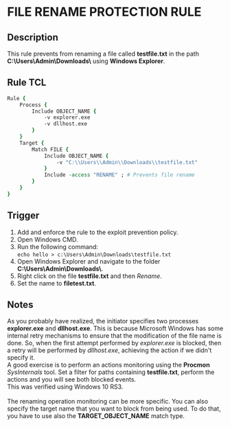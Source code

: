# FILE RENAME PROTECTION RULE

## Description
This rule prevents from renaming a file called **testfile.txt** in the path **C:\\Users\\Admin\\Downloads\\** using **Windows Explorer**.

## Rule TCL
```tcl
Rule {
    Process {
        Include OBJECT_NAME {
            -v explorer.exe
            -v dllhost.exe
        }
    }
    Target {
        Match FILE {
            Include OBJECT_NAME {
                -v "C:\\Users\\Admin\\Downloads\\testfile.txt"
            }
            Include -access "RENAME" ; # Prevents file rename
        }
    }
}
```

## Trigger
1. Add and enforce the rule to the exploit prevention policy.
1. Open Windows CMD.
1. Run the following command:<br>
`echo hello > c:\Users\Admin\Downloads\testfile.txt`
1. Open Windows Explorer and navigate to the folder **C:\\Users\\Admin\\Downloads\\**.
1. Right click on the file **testfile.txt** and then *Rename*.
2. Set the name to **filetest.txt**.

## Notes
As you probably have realized, the initiator specifies two processes **explorer.exe** and **dllhost.exe**. This is because Microsoft Windows has some internal retry mechanisms to ensure that the modification of the file name is done. So, when the first attempt performed by *explorer.exe* is blocked, then a retry will be performed by *dllhost.exe*, achieving the action if we didn't specify it.<br>
A good exercise is to perform an actions monitoring using the **Procmon** *SysInternals* tool. Set a filter for paths containing **testfile.txt**, perform the actions and you will see both blocked events.<br>
This was verified using Windows 10 RS3.<br><br>
The renaming operation monitoring can be more specific. You can also specify the target name that you want to block from being used. To do that, you have to use also the **TARGET_OBJECT_NAME** match type.